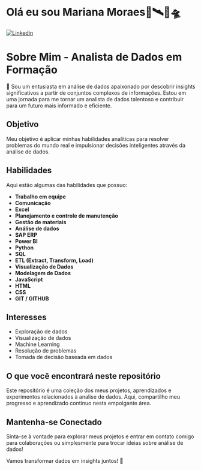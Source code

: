 
# Olá eu sou Mariana Moraes🔋🛰️🚀🛸
[![Linkedin](https://img.shields.io/badge/LinkedIn-0077B5?style=for-the-badge&logo=linkedin&logoColor=white)](https://www.linkedin.com/in/mariana-moraes-92a96726b?utm_source=share&utm_campaign=share_via&utm_content=profile&utm_medium=android_app)
# Sobre Mim - Analista de Dados em Formação

 👋 Sou um entusiasta em análise de dados apaixonado por descobrir insights significativos a partir de conjuntos complexos de informações. Estou em uma jornada para me tornar um analista de dados talentoso e contribuir para um futuro mais informado e eficiente.

## Objetivo

Meu objetivo é aplicar minhas habilidades analíticas para resolver problemas do mundo real e impulsionar decisões inteligentes através da análise de dados.

## Habilidades

Aqui estão algumas das habilidades que possuo:

- **Trabalho em equipe**
- **Comunicação**
- **Excel**
- **Planejamento e controle de manutenção**
- **Gestão de materiais**
- **Análise de dados**
- **SAP ERP**
- **Power BI**
- **Python**
- **SQL**
- **ETL (Extract, Transform, Load)**
- **Visualização de Dados**
- **Modelagem de Dados**
- **JavaScript**
- **HTML**
- **CSS**
- **GIT / GITHUB**

## Interesses

- Exploração de dados
- Visualização de dados
- Machine Learning
- Resolução de problemas
- Tomada de decisão baseada em dados

## O que você encontrará neste repositório

Este repositório é uma coleção dos meus projetos, aprendizados e experimentos relacionados à analise de dados. Aqui, compartilho meu progresso e aprendizado contínuo nesta empolgante área.

## Mantenha-se Conectado


Sinta-se à vontade para explorar meus projetos e entrar em contato comigo para colaborações ou simplesmente para trocar ideias sobre análise de dados!

Vamos transformar dados em insights juntos! 🚀
